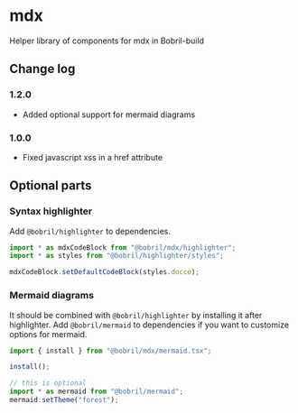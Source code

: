 # mdx

Helper library of components for mdx in Bobril-build

## Change log

### 1.2.0

-   Added optional support for mermaid diagrams

### 1.0.0

-   Fixed javascript xss in a href attribute

## Optional parts

### Syntax highlighter

Add `@bobril/highlighter` to dependencies.

```ts
import * as mdxCodeBlock from "@bobril/mdx/highlighter";
import * as styles from "@bobril/highlighter/styles";

mdxCodeBlock.setDefaultCodeBlock(styles.docco);
```

### Mermaid diagrams

It should be combined with `@bobril/highlighter` by installing it after highlighter. Add `@bobril/mermaid` to dependencies if you want to customize options for mermaid.

```ts
import { install } from "@bobril/mdx/mermaid.tsx";

install();

// this is optional
import * as mermaid from "@bobril/mermaid";
mermaid.setTheme("forest");
```
